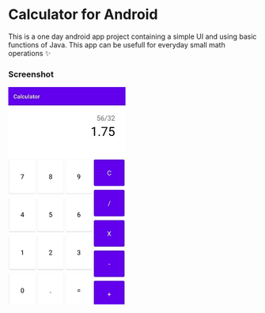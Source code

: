 # Calculator for Android
This is a one day android app project containing a simple UI and using basic functions of Java.
This app can be usefull for everyday small math operations ✨
### Screenshot
![Screenshot](https://github.com/rifat-hossain/rifat-hossain.github.io/blob/master/images/calc_ss.jpg?raw=true)
